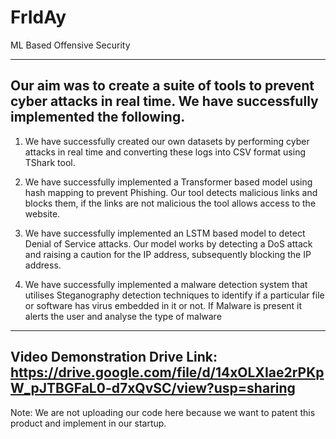 # FrIdAy
ML Based Offensive Security

--------------------------------------------------------------------------------------------
Our aim was to create a suite of tools to prevent cyber attacks in real time. We have 
successfully implemented the following. 
--------------------------------------------------------------------------------------------

1. We have successfully created our own datasets by performing cyber attacks in real time 
and converting these logs into CSV format using TShark tool.

2. We have successfully implemented a Transformer based model using hash mapping to 
prevent Phishing. Our tool detects malicious links and blocks them, if the links are not 
malicious the tool allows access to the website.

3. We have successfully implemented an LSTM based model to detect Denial of Service 
attacks. Our model works by detecting a DoS attack and raising a caution for the IP 
address, subsequently blocking the IP address. 

4. We have successfully implemented a malware detection system that utilises 
Steganography detection techniques to identify if a particular file or software has virus 
embedded in it or not. If Malware is present it alerts the user and analyse the type of
malware

---------------------------------------------------------------------------------------------

Video Demonstration Drive Link: https://drive.google.com/file/d/14xOLXIae2rPKpW_pJTBGFaL0-d7xQvSC/view?usp=sharing
---------------------------------------------------------------------------------------------

Note: We are not uploading our code here because we want to patent this product and implement in our startup.
